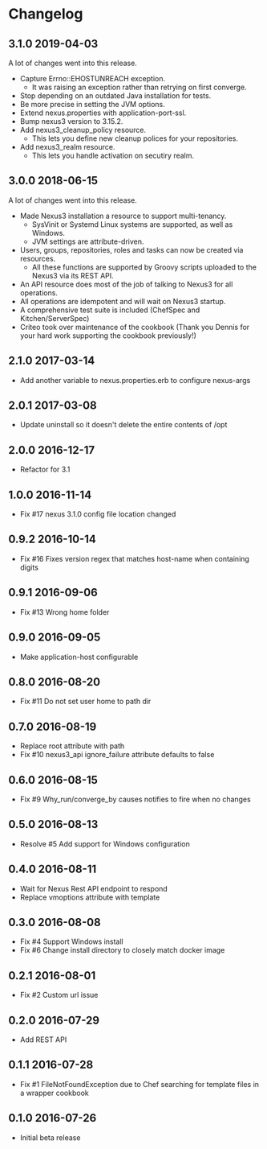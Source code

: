 # Changelog

## 3.1.0 2019-04-03

A lot of changes went into this release.

- Capture Errno::EHOSTUNREACH exception.
  - It was raising an exception rather than retrying on first converge.
- Stop depending on an outdated Java installation for tests.
- Be more precise in setting the JVM options.
- Extend nexus.properties with application-port-ssl.
- Bump nexus3 version to 3.15.2.
- Add nexus3_cleanup_policy resource.
  - This lets you define new cleanup polices for your repositories.
- Add nexus3_realm resource.
  - This lets you handle activation on secutiry realm.

## 3.0.0 2018-06-15

A lot of changes went into this release.

- Made Nexus3 installation a resource to support multi-tenancy.
  - SysVinit or Systemd Linux systems are supported, as well as Windows.
  - JVM settings are attribute-driven.
- Users, groups, repositories, roles and tasks can now be created via
  resources.
  - All these functions are supported by Groovy scripts uploaded to the Nexus3
    via its REST API.
- An API resource does most of the job of talking to Nexus3 for all
  operations.
- All operations are idempotent and will wait on Nexus3 startup.
- A comprehensive test suite is included (ChefSpec and Kitchen/ServerSpec)
- Criteo took over maintenance of the cookbook (Thank you Dennis for your hard
  work supporting the cookbook previously!)

## 2.1.0 2017-03-14

- Add another variable to nexus.properties.erb to configure nexus-args

## 2.0.1 2017-03-08

- Update uninstall so it doesn't delete the entire contents of /opt

## 2.0.0 2016-12-17

- Refactor for 3.1

## 1.0.0 2016-11-14

- Fix #17 nexus 3.1.0 config file location changed

## 0.9.2 2016-10-14

- Fix #16 Fixes version regex that matches host-name when containing digits 

## 0.9.1 2016-09-06

- Fix #13 Wrong home folder

## 0.9.0 2016-09-05

- Make application-host configurable

## 0.8.0 2016-08-20

- Fix #11 Do not set user home to path dir

## 0.7.0 2016-08-19

- Replace root attribute with path
- Fix #10 nexus3_api ignore_failure attribute defaults to false 

## 0.6.0 2016-08-15

- Fix #9 Why_run/converge_by causes notifies to fire when no changes

## 0.5.0 2016-08-13

- Resolve #5 Add support for Windows configuration

## 0.4.0 2016-08-11

- Wait for Nexus Rest API endpoint to respond
- Replace vmoptions attribute with template

## 0.3.0 2016-08-08

- Fix #4 Support Windows install
- Fix #6 Change install directory to closely match docker image

## 0.2.1 2016-08-01

- Fix #2 Custom url issue

## 0.2.0 2016-07-29

- Add REST API

## 0.1.1 2016-07-28

- Fix #1 FileNotFoundException due to Chef searching for template files in a wrapper cookbook

## 0.1.0 2016-07-26

- Initial beta release
